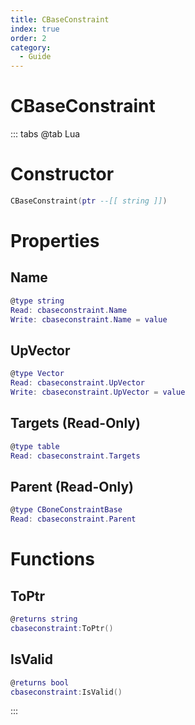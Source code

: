 ```yaml
---
title: CBaseConstraint
index: true
order: 2
category:
  - Guide
---
```


# CBaseConstraint

::: tabs
@tab Lua
# Constructor
```lua
CBaseConstraint(ptr --[[ string ]])
```
# Properties
## Name 
```lua
@type string
Read: cbaseconstraint.Name
Write: cbaseconstraint.Name = value
```
## UpVector 
```lua
@type Vector
Read: cbaseconstraint.UpVector
Write: cbaseconstraint.UpVector = value
```
## Targets (Read-Only)
```lua
@type table
Read: cbaseconstraint.Targets
```
## Parent (Read-Only)
```lua
@type CBoneConstraintBase
Read: cbaseconstraint.Parent
```
# Functions
## ToPtr
```lua
@returns string
cbaseconstraint:ToPtr()
```
## IsValid
```lua
@returns bool
cbaseconstraint:IsValid()
```

:::